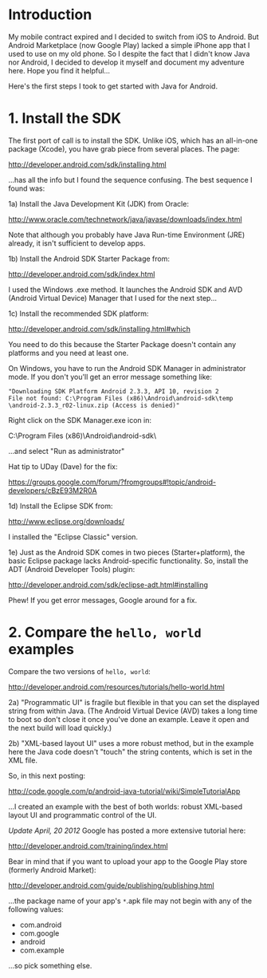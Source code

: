 # Introduction #

My mobile contract expired and I decided to switch from iOS to Android. But Android Marketplace (now Google Play) lacked a simple iPhone app that I used to use on my old phone. So I despite the fact that I didn't know Java nor Android, I decided to develop it myself and document my adventure here. Hope you find it helpful...

Here's the first steps I took to get started with Java for Android.

# 1. Install the SDK #

The first port of call is to install the SDK. Unlike iOS, which has an all-in-one package (Xcode), you have grab piece from several places. The page:

http://developer.android.com/sdk/installing.html

...has all the info but I found the sequence confusing. The best sequence I found was:

1a) Install the Java Development Kit (JDK) from Oracle:

http://www.oracle.com/technetwork/java/javase/downloads/index.html

Note that although you probably have Java Run-time Environment (JRE) already, it isn't sufficient to develop apps.

1b) Install the Android SDK Starter Package from:

http://developer.android.com/sdk/index.html

I used the Windows .exe method. It launches the Android SDK and AVD (Android Virtual Device) Manager that I used for the next step...

1c) Install the recommended SDK platform:

http://developer.android.com/sdk/installing.html#which

You need to do this because the Starter Package doesn't contain any platforms and you need at least one.

On Windows, you have to run the Android SDK Manager in administrator mode. If you don't you'll get an error message something like:

```
"Downloading SDK Platform Android 2.3.3, API 10, revision 2
File not found: C:\Program Files (x86)\Android\android-sdk\temp
\android-2.3.3_r02-linux.zip (Access is denied)"
```

Right click on the SDK Manager.exe icon in:

C:\Program Files (x86)\Android\android-sdk\

...and select "Run as administrator"

Hat tip to UDay (Dave) for the fix:

https://groups.google.com/forum/?fromgroups#!topic/android-developers/cBzE93M2R0A

1d) Install the Eclipse SDK from:

http://www.eclipse.org/downloads/

I installed the "Eclipse Classic" version.

1e) Just as the Android SDK comes in two pieces (Starter+platform), the basic Eclipse package lacks Android-specific functionality. So, install the ADT (Android Developer Tools) plugin:

http://developer.android.com/sdk/eclipse-adt.html#installing

Phew! If you get error messages, Google around for a fix.

# 2. Compare the `hello, world` examples #

Compare the two versions of `hello, world`:

http://developer.android.com/resources/tutorials/hello-world.html

2a) "Programmatic UI" is fragile but flexible in that you can set the displayed string from within Java. (The Android Virtual Device (AVD) takes a long time to boot so don't close it once you've done an example. Leave it open and the next build will load quickly.)

2b) "XML-based layout UI" uses a more robust method, but in the example here the Java code doesn't "touch" the string contents, which is set in the XML file.

So, in this next posting:

http://code.google.com/p/android-java-tutorial/wiki/SimpleTutorialApp

...I created an example with the best of both worlds: robust XML-based layout UI and programmatic control of the UI.

_Update April, 20 2012_ Google has posted a more extensive tutorial here:

http://developer.android.com/training/index.html

Bear in mind that if you want to upload your app to the Google Play store (formerly Android Market):

http://developer.android.com/guide/publishing/publishing.html

...the package name of your app's `*`.apk file may not begin with any of the following values:

  * com.android
  * com.google
  * android
  * com.example

...so pick something else.